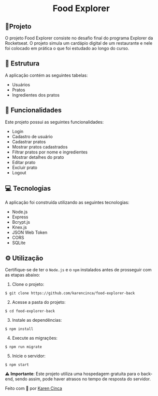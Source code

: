 <h1 align='center'>
  Food Explorer
</h1>

## 📁Projeto
O projeto Food Explorer consiste no desafio final do programa Explorer da Rocketseat. O projeto simula um cardápio digital de um restaurante e nele foi colocado em prática o que foi estudado ao longo do curso.

## 🧱 Estrutura
A aplicação contém as seguintes tabelas:

- Usuários
- Pratos
- Ingredientes dos pratos

## 🔧 Funcionalidades
Este projeto possui as seguintes funcionalidades:

- Login
- Cadastro de usuário
- Cadastrar pratos
- Mostrar pratos cadastrados
- Filtrar pratos por nome e ingredientes
- Mostrar detalhes do prato
- Editar prato
- Excluir prato
- Logout

## 💻 Tecnologias
A aplicação foi construída utilizando as seguintes tecnologias:

- Node.js
- Express
- Bcrypt.js
- Knex.js
- JSON Web Token
- CORS
- SQLite

## ⚙ Utilização

Certifique-se de ter o ``Node.js`` e o ``npm`` instalados antes de prosseguir com as etapas abaixo:

1. Clone o projeto:

```
$ git clone https://github.com/karencinca/food-explorer-back
```

2. Acesse a pasta do projeto:

```
$ cd food-explorer-back
```

3. Instale as dependências:

```
$ npm install
```

4. Execute as migrações:

```
$ npm run migrate
```

5. Inicie o servidor:

```
$ npm start
```

⚠️ **Importante**: Este projeto utiliza uma hospedagem gratuita para o back-end, sendo assim, pode haver atrasos no tempo de resposta do servidor.

Feito com 💜 por [Karen Cinca](https://www.linkedin.com/in/karencinca/)